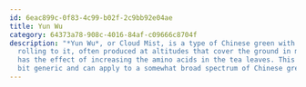 ```yaml
---
id: 6eac899c-0f83-4c99-b02f-2c9bb92e04ae
title: Yun Wu
category: 64373a78-908c-4016-84af-c09666c8704f
description: "*Yun Wu*, or Cloud Mist, is a type of Chinese green with a bit of
  rolling to it, often produced at altitudes that cover the ground in mist which
  has the effect of increasing the amino acids in the tea leaves. This name is a
  bit generic and can apply to a somewhat broad spectrum of Chinese greens."
---
```

